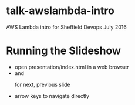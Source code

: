 # talk-awslambda-intro

AWS Lambda intro for Sheffield Devops July 2016

# Running the Slideshow

* open presentation/index.html in a web browser
* <n> and <p> for next, previous slide
* arrow keys to navigate directly
